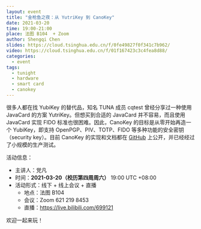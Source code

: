 ```yaml
---
layout: event
title: "金枪鱼之夜：从 YutriKey 到 CanoKey"
date: 2021-03-20
time: 19:00-21:00
place: 法图 B104  + Zoom
author: Shengqi Chen
slides: https://cloud.tsinghua.edu.cn/f/0fe49827f0f341c7b962/
video: https://cloud.tsinghua.edu.cn/f/01f167423c3c4fea8d88/
categories:
  - event
tags:
  - tunight
  - hardware
  - smart card
  - canokey
---
```


很多人都在找 YubiKey 的替代品，知名 TUNA 成员 cqtest 曾经分享过一种使用 JavaCard 的方案 YutriKey。但想买到合适的 JavaCard 并不容易，而且使用 JavaCard 实现 FIDO 标准也很困难。因此，CanoKey 的目标是从零开始再造一个 YubiKey，即支持 OpenPGP、PIV、TOTP、FIDO 等多种功能的安全密钥（security key）。目前 CanoKey 的实现和文档都在 [GitHub](https://github.com/canokeys) 上公开，并已经经过了小规模的生产测试。

活动信息：

* 主讲人：党凡
* 时间：**2021-03-20（校历第四周周六）** 19:00 UTC +08:00
* 活动形式：线下 + 线上会议 + 直播
  * 地点：法图 B104
  * 会议：Zoom 621 219 8453
  * 直播：https://live.bilibili.com/699121

欢迎一起来玩！
